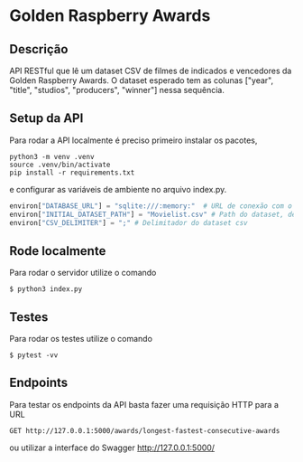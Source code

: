 # Golden Raspberry Awards

## Descrição
API RESTful que lê um dataset CSV de filmes de indicados e vencedores da Golden Raspberry Awards. O dataset esperado tem as colunas ["year", "title", "studios", "producers", "winner"] nessa sequência.

## Setup da API
Para rodar a API localmente é preciso primeiro instalar os pacotes,
```shell
python3 -m venv .venv
source .venv/bin/activate
pip install -r requirements.txt
```

e configurar as variáveis de ambiente no arquivo index.py.
```python
environ["DATABASE_URL"] = "sqlite:///:memory:"  # URL de conexão com o banco de dados
environ["INITIAL_DATASET_PATH"] = "Movielist.csv" # Path do dataset, dê preferência por utilizar o path absoluto
environ["CSV_DELIMITER"] = ";" # Delimitador do dataset csv
```

## Rode localmente
Para rodar o servidor utilize o comando
```shell
$ python3 index.py
```

## Testes
Para rodar os testes utilize o comando
```shell
$ pytest -vv
```

## Endpoints
Para testar os endpoints da API basta fazer uma requisição HTTP para a URL
```http
GET http://127.0.0.1:5000/awards/longest-fastest-consecutive-awards
```
ou utilizar a interface do Swagger http://127.0.0.1:5000/